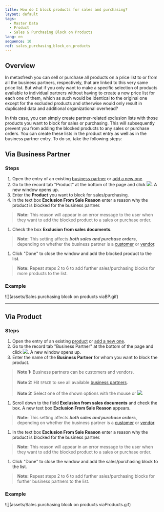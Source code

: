 ```yaml
---
title: How do I block products for sales and purchasing?
layout: default
tags:
  - Master Data
  - Product
  - Sales & Purchasing Block on Products
lang: en
sequence: 10
ref: sales_purchasing_block_on_products
---
```


## Overview
In metasfresh you can sell or purchase all products on a price list to or from all the business partners, respectively, that are linked to this very same price list. But what if you only want to make a specific selection of products available to individual partners without having to create a new price list for each one of them, which as such would be identical to the original one except for the excluded products and otherwise would only result in duplicated data and additional organizational overhead?

In this case, you can simply create partner-related exclusion lists with those products you want to block for sales or purchasing. This will subsequently prevent you from adding the blocked products to any sales or purchase orders. You can create these lists in the product entry as well as in the business partner entry. To do so, take the following steps:

## Via Business Partner

### Steps
1. Open the entry of an existing [business partner](Menu) or [add a new one](New_Business_Partner).
1. Go to the record tab "Product" at the bottom of the page and click ![](assets/Add_New_Button.png). A new window opens up.
1. Enter the **Product** you want to block for sales/purchasing.
1. In the text box **Exclusion From Sale Reason** enter a reason why the product is blocked for the business partner.
 >**Note:** This reason will appear in an error message to the user when they want to add the blocked product to a sales or purchase order.

1. Check the box **Exclusion from sales documents**.
 > **Note:** This setting affects ***both sales and purchase orders***, depending on whether the business partner is a [customer](New_business_partner_customer) or [vendor](New_business_partner_vendor).

1. Click "Done" to close the window and add the blocked product to the list.
 >**Note:** Repeat steps 2 to 6 to add further sales/purchasing blocks for more products to the list.

### Example
![](assets/Sales purchasing block on products viaBP.gif)

---

## Via Product

### Steps
1. Open the entry of an existing [product](Menu) or [add a new one](NewProduct).
1. Go to the record tab "Business Partner" at the bottom of the page and click ![](assets/Add_New_Button.png). A new window opens up.
1. Enter the name of the **Business Partner** for whom you want to block the product.
 >**Note 1:** Business partners can be customers and vendors.<br><br>
 >**Note 2:** Hit `SPACE` to see all available [business partners](New_Business_Partner).<br><br>
 >**Note 3:** Select one of the shown options with the mouse or ![](../DE/assets/Workflow_Auftrag_Bis_Rechnung_WebUI-73797.png).

1. Scroll down to the field **Exclusion from sales documents** and check the box. A new text box **Exclusion From Sale Reason** appears.
 > **Note:** This setting affects ***both sales and purchase orders***, depending on whether the business partner is a [customer](New_business_partner_customer) or [vendor](New_business_partner_vendor).

1. In the text box **Exclusion From Sale Reason** enter a reason why the product is blocked for the business partner.
 >**Note:** This reason will appear in an error message to the user when they want to add the blocked product to a sales or purchase order.

1. Click "Done" to close the window and add the sales/purchasing block to the list.
 >**Note:** Repeat steps 2 to 6 to add further sales/purchasing blocks for further business partners to the list.

### Example
![](assets/Sales purchasing block on products viaProducts.gif)
